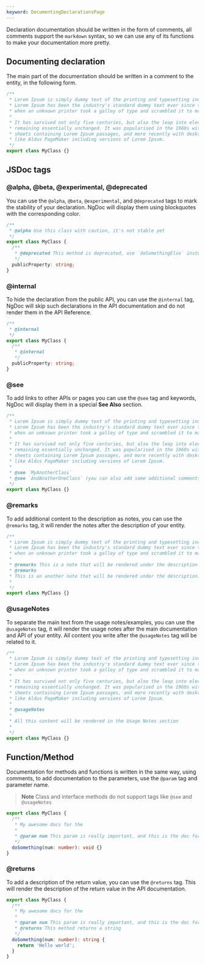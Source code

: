 ```yaml
---
keyword: DocumentingDeclarationsPage
---
```


Declaration documentation should be written in the form of comments, all comments support
the `markdown`
syntax, so we can use any of its functions to make your documentation more pretty.

## Documenting declaration

The main part of the documentation should be written in a comment to the entity, in the following
form.

```typescript name="my-class.ts"
/**
 * Lorem Ipsum is simply dummy text of the printing and typesetting industry.
 * Lorem Ipsum has been the industry's standard dummy text ever since the 1500s,
 * when an unknown printer took a galley of type and scrambled it to make a type specimen book.
 *
 * It has survived not only five centuries, but also the leap into electronic typesetting,
 * remaining essentially unchanged. It was popularised in the 1960s with the release of Letraset
 * sheets containing Lorem Ipsum passages, and more recently with desktop publishing software
 * like Aldus PageMaker including versions of Lorem Ipsum.
 */
export class MyClass {}
```

## JSDoc tags

### @alpha, @beta, @experimental, @deprecated

You can use the `@alpha`, `@beta`, `@experimental`, and `@deprecated` tags to mark the stability of
your declaration. NgDoc will display them using blockquotes with the corresponding color.

```ts name="my-class.ts" {2,6}
/**
 * @alpha Use this class with caution, it's not stable yet
 */
export class MyClass {
  /**
   * @deprecated This method is deprecated, use `doSomethingElse` instead
   */
  publicProperty: string;
}
```

### @internal

To hide the declaration from the public API, you can use the `@internal` tag, NgDoc will skip
such declarations in the API documentation and do not render them in the API Reference.

```ts name="my-class.ts" {2,6}
/**
 * @internal
 */
export class MyClass {
  /**
   * @internal
   */
  publicProperty: string;
}
```

### @see

To add links to other APIs or pages you can use the `@see` tag and keywords, NgDoc will display
them in a special **See Also** section.

```typescript name="my-class.ts" {11-12}
/**
 * Lorem Ipsum is simply dummy text of the printing and typesetting industry.
 * Lorem Ipsum has been the industry's standard dummy text ever since the 1500s,
 * when an unknown printer took a galley of type and scrambled it to make a type specimen book.
 *
 * It has survived not only five centuries, but also the leap into electronic typesetting,
 * remaining essentially unchanged. It was popularised in the 1960s with the release of Letraset
 * sheets containing Lorem Ipsum passages, and more recently with desktop publishing software
 * like Aldus PageMaker including versions of Lorem Ipsum.
 *
 * @see `MyAnotherClass`
 * @see `AndAnotherOneClass` (you can also add some additional comments like this)
 */
export class MyClass {}
```

### @remarks

To add additional content to the description as notes, you can use the `@remarks` tag, it will render the notes after the description of your entity.

```typescript name="my-class.ts" {6-8}
/**
 * Lorem Ipsum is simply dummy text of the printing and typesetting industry.
 * Lorem Ipsum has been the industry's standard dummy text ever since the 1500s,
 * when an unknown printer took a galley of type and scrambled it to make a type specimen book.
 *
 * @remarks This is a note that will be rendered under the description.
 * @remarks
 * This is an another note that will be rendered under the description.
 *
 */
export class MyClass {}
```

### @usageNotes

To separate the main text from the usage notes/examples, you can use the `@usageNotes` tag, it will
render the usage notes after the main documentation and API of your entity. All content you write
after the `@usageNotes` tag will be related to it.

```typescript name="my-class.ts" {11}
/**
 * Lorem Ipsum is simply dummy text of the printing and typesetting industry.
 * Lorem Ipsum has been the industry's standard dummy text ever since the 1500s,
 * when an unknown printer took a galley of type and scrambled it to make a type specimen book.
 *
 * It has survived not only five centuries, but also the leap into electronic typesetting,
 * remaining essentially unchanged. It was popularised in the 1960s with the release of Letraset
 * sheets containing Lorem Ipsum passages, and more recently with desktop publishing software
 * like Aldus PageMaker including versions of Lorem Ipsum.
 *
 * @usageNotes
 *
 * All this content will be rendered in the Usage Notes section
 *
 */
export class MyClass {}
```

## Function/Method

Documentation for methods and functions is written in the same way, using comments,
to add documentation to the parameters, use the `@param` tag and parameter name.

> **Note**
> Class and interface methods do not support tags like `@see` and `@usageNotes`

```typescript name="my-class.ts" {5}
export class MyClass {
  /**
   * My awesome docs for the
   *
   * @param num This param is really important, and this is the doc for it
   */
  doSomething(num: number): void {}
}
```

### @returns

To add a description of the return value, you can use the `@returns` tag. This will render the
description of the return value in the API documentation.

```typescript name="my-class.ts" {6}
export class MyClass {
  /**
   * My awesome docs for the
   *
   * @param num This param is really important, and this is the doc for it
   * @returns This method returns a string
   */
  doSomething(num: number): string {
    return 'Hello world';
  }
}
```
